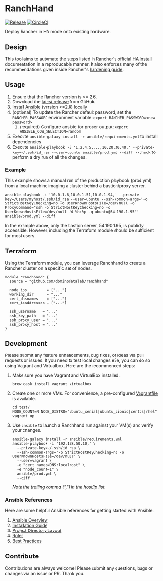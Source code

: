 # RanchHand

[![Release](https://img.shields.io/github/release/dominodatalab/ranchhand.svg)](https://github.com/dominodatalab/ranchhand/releases/latest)
[![CircleCI](https://img.shields.io/circleci/project/github/dominodatalab/ranchhand/master.svg)](https://circleci.com/gh/dominodatalab/ranchhand)

Deploy Rancher in HA mode onto existing hardware.

## Design

This tool aims to automate the steps listed in Rancher's official [HA Install][] documentation in a reproducable manner. It also enforces many of the recommendations given inside Rancher's [hardening guide][].

## Usage

1. Ensure that the Rancher version is >= 2.6. 
1. Download the [latest release][] from GitHub.
1. [Install Ansible](https://docs.ansible.com/ansible/latest/installation_guide/intro_installation.html) (version >=2.8) locally
1.  (optional) To update the Rancher default password, set the `RANCHER_PASSWORD` environment variable:
     `export RANCHER_PASSWORD=<new password>`
    1.    (required) Configure ansible for proper output:
            `export ANSIBLE_COW_SELECTION=random`
1. Execute `ansible-galaxy install -r ansible/requirements.yml` to install dependencies
1. Execute `ansible-playbook -i '1.2.4.5,...,10.20.30.40,' --private-key=~/.ssh/id_rsa --user=ubuntu ansible/prod.yml --diff --check` to perform a dry run of all the changes.

### Example

This example shows a manual run of the production playbook (prod.yml) from a local machine imaging a cluster behind a bastion/proxy server.

```
ansible-playbook -i '10.0.1.6,10.0.1.51,10.0.1.94,' --private-key=/Users/myhost/.ssh/id_rsa --user=ubuntu --ssh-common-args='-o StrictHostKeyChecking=no -o UserKnownHostsFile=/dev/null -o ProxyCommand="ssh -o StrictHostKeyChecking=no -o UserKnownHostsFile=/dev/null -W %h:%p -q ubuntu@54.190.1.95"' ansible/prod.yml --diff
```

In the example above, only the bastion server, 54.190.1.95, is publicly accessible. However, including the Terraform module should be sufficient for most users.

## Terraform

Using the Terraform module, you can leverage Ranchhand to create a Rancher cluster on a specific set of nodes.

```hcl
module "ranchhand" {
  source = "github.com/dominodatalab/ranchhand"

  node_ips         = ["..."]
  working_dir      = "..."
  cert_dnsnames    = ["..."]
  cert_ipaddresses = ["..."]

  ssh_username   = "..."
  ssh_key_path   = "..."
  ssh_proxy_user = "..."
  ssh_proxy_host = "..."
}
```

## Development

Please submit any feature enhancements, bug fixes, or ideas via pull requests or issues.  If you need to test local changes e2e, you can do so using Vagrant and Virtualbox. Here are the recommended steps:

1. Make sure you have Vagrant and VirtualBox installed.

    `brew cask install vagrant virtualbox`

1. Create one or more VMs. For convenience, a pre-configured [Vagrantfile][] is available.

    ```
    cd test/
    NODE_COUNT=N NODE_DISTRO="ubuntu_xenial|ubuntu_bionic|centos|rhel" vagrant up
    ```

1. Use `ansible` to launch a Ranchhand run against your VM(s) and verify your changes.

    ```
    ansible-galaxy install -r ansible/requirements.yml
    ansible-playbook -i '192.168.50.10,' \
      --private-key=~/.ssh/id_rsa \
      --ssh-common-args='-o StrictHostKeyChecking=no -o UserKnownHostsFile=/dev/null' \
      --user=vagrant \
      -e "cert_names=DNS:localhost" \
      -e "node_count=1" \
      ansible/prod.yml \
      --diff
    ```

    _Note the trailing comma (",") in the host/ip list._

### Ansible References

Here are some helpful Ansible references for getting started with Ansible.

1. [Ansible Overview](https://docs.ansible.com/ansible/latest/index.html)
1. [Installation Guide](https://docs.ansible.com/ansible/latest/installation_guide/intro_installation.html)
1. [Project Directory Layout](https://docs.ansible.com/ansible/latest/user_guide/playbooks_best_practices.html#content-organization)
1. [Roles](https://docs.ansible.com/ansible/latest/user_guide/playbooks_reuse_roles.html)
1. [Best Practices](https://docs.ansible.com/ansible/latest/user_guide/playbooks_best_practices.html#best-practices)

## Contribute

Contributions are always welcome! Please submit any questions, bugs or changes via an issue or PR. Thank you.

[vagrantfile]: test/Vagrantfile

[rke]: https://github.com/rancher/rke
[ha install]: https://rancher.com/docs/rancher/v2.x/en/installation/ha/
[hardening guide]: https://releases.rancher.com/documents/security/latest/Rancher_Hardening_Guide.pdf
[latest release]: https://github.com/dominodatalab/ranchhand/releases/latest
